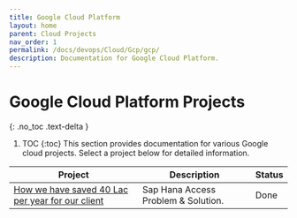 ```yaml
---
title: Google Cloud Platform
layout: home
parent: Cloud Projects
nav_order: 1
permalink: /docs/devops/Cloud/Gcp/gcp/
description: Documentation for Google Cloud Platform.
---
```


# Google Cloud Platform Projects
{: .no_toc .text-delta }

1. TOC
{:toc}
This section provides documentation for various Google cloud projects. Select a project below for detailed information.


| Project                     | Description                                      | Status     |
| --------------------------- | ------------------------------------------------ | ---------- |
| [How we have saved 40 Lac per year for our client](/docs/devops/Cloud/Gcp/Sap-Hana-Problem-Solution/) | Sap Hana Access Problem & Solution. | Done |
